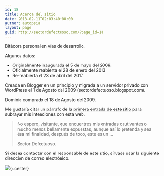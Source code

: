 ```yaml
---
id: 18
title: Acerca del sitio
date: 2013-02-11T02:03:40+00:00
author: autopsia
layout: page
guid: http://sectordefectuoso.com/?page_id=18
---
```

Bitácora personal en vías de desarrollo.

Algunos datos:

  * Originalmente inaugurada el 5 de mayo del 2009.
  * Oficialmente reabierta el 28 de enero del 2013
  * Re-reabierta el 23 de abril del 2017

Creada en Blogger en un principio y migrada a un servidor privado con WordPress el 1 de Agosto del 2009 (sectordefectuoso.blogspot.com).

Dominio comprado el 18 de Agosto del 2009.

Me gustaría citar un párrafo de la [primera entrada de este sitio](http://sectordefectuoso.com/?p=1 "Primer escrito") para subrayar mis intenciones con esta web.

> No espero, visitante, que encuentres mis entradas cautivantes o mucho menos bellamente expuestas, aunque así lo pretenda y sea ésa mi finalidad, después de todo, este es un …
>
> Sector Defectuoso.

Si desea contactar con el responsable de este sitio, sírvase usar la siguiente dirección de correo electrónico.

![](http://lh4.ggpht.com/_BEr2Bib7Beg/SgdrvjLG4cI/AAAAAAAAAKE/RuNzSolWxww/email.gif){:.center}
